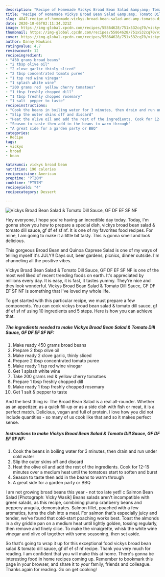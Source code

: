 ```yaml
---
description: "Recipe of Homemade Vickys Broad Bean Salad &amp;amp; Tomato Dill Sauce, GF DF EF SF NF"
title: "Recipe of Homemade Vickys Broad Bean Salad &amp;amp; Tomato Dill Sauce, GF DF EF SF NF"
slug: 4847-recipe-of-homemade-vickys-broad-bean-salad-and-amp-tomato-dill-sauce-gf-df-ef-sf-nf
date: 2020-10-05T02:11:34.321Z
image: https://img-global.cpcdn.com/recipes/55864628/751x532cq70/vickys-broad-bean-salad-tomato-dill-sauce-gf-df-ef-sf-nf-recipe-main-photo.jpg
thumbnail: https://img-global.cpcdn.com/recipes/55864628/751x532cq70/vickys-broad-bean-salad-tomato-dill-sauce-gf-df-ef-sf-nf-recipe-main-photo.jpg
cover: https://img-global.cpcdn.com/recipes/55864628/751x532cq70/vickys-broad-bean-salad-tomato-dill-sauce-gf-df-ef-sf-nf-recipe-main-photo.jpg
author: Danny Hawkins
ratingvalue: 4.7
reviewcount: 12
recipeingredient:
- "450 grams broad beans"
- "2 tbsp olive oil"
- "2 clove garlic thinly sliced"
- "2 tbsp concentrated tomato puree"
- "1 tsp red wine vinegar"
- "1 splash white wine"
- "200 grams red  yellow cherry tomatoes"
- "1 tbsp freshly chopped dill"
- "1 tbsp freshly chopped rosemary"
- "1 salt  pepper to taste"
recipeinstructions:
- "Cook the beans in boiling water for 3 minutes, then drain and run under cold water"
- "Slip the outer skins off and discard"
- "Heat the olive oil and add the rest of the ingredients. Cook for 12-15 minutes over a medium heat until the tomatoes start to soften and burst"
- "Season to taste then add in the beans to warm through"
- "A great side for a garden party or BBQ"
categories:
- Recipe
tags:
- vickys
- broad
- bean

katakunci: vickys broad bean 
nutrition: 190 calories
recipecuisine: American
preptime: "PT20M"
cooktime: "PT57M"
recipeyield: "4"
recipecategory: Dessert

---
```



![Vickys Broad Bean Salad &amp; Tomato Dill Sauce, GF DF EF SF NF](https://img-global.cpcdn.com/recipes/55864628/751x532cq70/vickys-broad-bean-salad-tomato-dill-sauce-gf-df-ef-sf-nf-recipe-main-photo.jpg)

Hey everyone, I hope you're having an incredible day today. Today, I'm gonna show you how to prepare a special dish, vickys broad bean salad &amp; tomato dill sauce, gf df ef sf nf. It is one of my favorites food recipes. For mine, I am going to make it a little bit tasty. This is gonna smell and look delicious.

This gorgeous Broad Bean and Quinoa Caprese Salad is one of my ways of telling myself it&#39;s JULY!! Days out, beer gardens, picnics, dinner outside. I&#39;m channeling all the positive vibes.

Vickys Broad Bean Salad &amp; Tomato Dill Sauce, GF DF EF SF NF is one of the most well liked of recent trending foods on earth. It's appreciated by millions every day. It is easy, it is fast, it tastes yummy. They're nice and they look wonderful. Vickys Broad Bean Salad &amp; Tomato Dill Sauce, GF DF EF SF NF is something that I've loved my whole life.


To get started with this particular recipe, we must prepare a few components. You can cook vickys broad bean salad &amp; tomato dill sauce, gf df ef sf nf using 10 ingredients and 5 steps. Here is how you can achieve that.

<!--inarticleads1-->

##### The ingredients needed to make Vickys Broad Bean Salad &amp; Tomato Dill Sauce, GF DF EF SF NF:

1. Make ready 450 grams broad beans
1. Prepare 2 tbsp olive oil
1. Make ready 2 clove garlic, thinly sliced
1. Prepare 2 tbsp concentrated tomato puree
1. Make ready 1 tsp red wine vinegar
1. Get 1 splash white wine
1. Take 200 grams red &amp; yellow cherry tomatoes
1. Prepare 1 tbsp freshly chopped dill
1. Make ready 1 tbsp freshly chopped rosemary
1. Get 1 salt &amp; pepper to taste


And the best thing is: The Broad Bean Salad is a real all-rounder. Whether as an appetizer, as a quick fill-up or as a side dish with fish or meat, it is a perfect match. Delicious, vegan and full of protein. I love how you did not include quantities - so many of us cook like that and so it makes perfect sense. 

<!--inarticleads2-->

##### Instructions to make Vickys Broad Bean Salad &amp; Tomato Dill Sauce, GF DF EF SF NF:

1. Cook the beans in boiling water for 3 minutes, then drain and run under cold water
1. Slip the outer skins off and discard
1. Heat the olive oil and add the rest of the ingredients. Cook for 12-15 minutes over a medium heat until the tomatoes start to soften and burst
1. Season to taste then add in the beans to warm through
1. A great side for a garden party or BBQ


I am not growing broad beans this year - not too late yet!! c Salmon Bean Salad [Photograph: Vicky Wasik] Beans salads aren&#39;t incompatible with green salads, as this recipe, combining plump cranberry beans and peppery arugula, demonstrates. Salmon fillet, poached with a few aromatics, turns the dish into a meal. For salmon that&#39;s especially juicy and tender, we&#39;ve found that cold-start poaching works best. Toast the almonds in a dry griddle pan on a medium heat until lightly golden, tossing regularly, then remove and finely slice. To make the vinaigrette, whisk the white wine vinegar and olive oil together with some seasoning, then set aside. 

So that's going to wrap it up for this exceptional food vickys broad bean salad &amp; tomato dill sauce, gf df ef sf nf recipe. Thank you very much for reading. I am confident that you will make this at home. There's gonna be interesting food in home recipes coming up. Remember to bookmark this page in your browser, and share it to your family, friends and colleague. Thanks again for reading. Go on get cooking!
